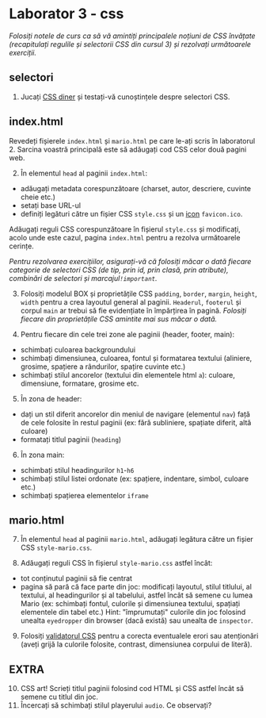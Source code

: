 # Laborator 3 - css

*Folosiți notele de curs ca să vă amintiți principalele noțiuni de CSS învățate (recapitulați regulile și selectorii CSS din cursul 3) și rezolvați următoarele exerciții.*  

## selectori

1. Jucați [CSS diner](https://flukeout.github.io/) și testați-vă cunoștințele despre selectori CSS. 

## index.html 

Revedeți fișierele `index.html` și `mario.html` pe care le-ați scris în laboratorul 2. Sarcina voastră principală este să adăugați cod CSS celor două pagini web.  

2. În elementul `head` al paginii `index.html`:
- adăugați metadata corespunzătoare (charset, autor, descriere, cuvinte cheie etc.)
- setați base URL-ul
- definiți legături către un fișier CSS `style.css` și un [icon](https://www.w3schools.com/html/html_favicon.asp) `favicon.ico`. 

Adăugați reguli CSS corespunzătoare în fișierul `style.css` și modificați, acolo unde este cazul, pagina `index.html` pentru a rezolva următoarele cerințe.

*Pentru rezolvarea exercițiilor, asigurați-vă că folosiți măcar o dată fiecare categorie de selectori CSS (de tip, prin id, prin clasă, prin atribute), combinări de selectori și marcajul`!important`.*

3.  Folosiți modelul BOX și proprietățile CSS `padding`, `border`, `margin`, `height`, `width` pentru a crea layoutul general al paginii. `Headerul`, `footerul` și corpul `main` ar trebui să fie evidențiate în împărțirea în pagină. 
*Folosiți fiecare din proprietățile CSS amintite mai sus măcar o dată.*

4. Pentru fiecare din cele trei zone ale paginii (header, footer, main):
- schimbați culoarea backgroundului
- schimbați dimensiunea, culoarea, fontul și formatarea textului (aliniere, grosime, spațiere a rândurilor, spațire cuvinte etc.) 
- schimbați stilul ancorelor (textului din elementele html `a`): culoare, dimensiune, formatare, grosime etc.

5. În zona de header:
- dați un stil diferit ancorelor din meniul de navigare (elementul `nav`) față de cele folosite în restul paginii (ex: fără subliniere, spațiate diferit, altă culoare)
-  formatați titlul paginii (`heading`)

6. În zona main:
- schimbați stilul headingurilor `h1`-`h6`
- schimbați stilul listei ordonate (ex: spațiere, indentare, simbol, culoare etc.)
- schimbați spațierea elementelor `iframe`


## mario.html
7. În elementul `head` al paginii `mario.html`, adăugați legătura către un fișier CSS `style-mario.css`.

8. Adăugați reguli CSS în fișierul `style-mario.css` astfel încât:
- tot conținutul paginii să fie centrat
- pagina să pară că face parte din joc: modificați layoutul, stilul titlului, al textului, al headingurilor și al tabelului, astfel încât să semene cu lumea Mario (ex: schimbați fontul, culorile și dimensiunea textului, spațiați elementele din tabel etc.) 
Hint: "împrumutați" culorile din joc folosind unealta `eyedropper` din browser (dacă există) sau unealta de `inspector`.  

9. Folosiți [validatorul CSS](https://jigsaw.w3.org/css-validator/) pentru a corecta eventualele erori sau atenționări (aveți grijă la culorile folosite, contrast, dimensiunea corpului de literă). 

## EXTRA

10. CSS art! Scrieți titlul paginii folosind cod HTML și CSS astfel încât să semene cu titlul din joc.
11. Încercați să schimbați stilul playerului `audio`. Ce observați?


 

